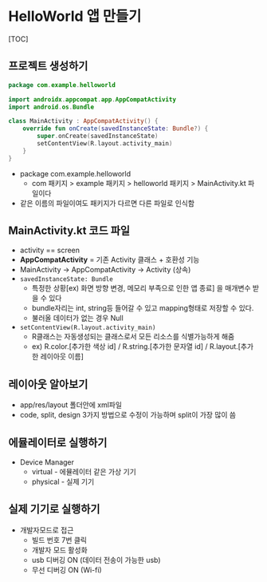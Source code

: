 # HelloWorld 앱 만들기

[TOC]



## 프로젝트 생성하기

```kotlin
package com.example.helloworld

import androidx.appcompat.app.AppCompatActivity
import android.os.Bundle

class MainActivity : AppCompatActivity() {
    override fun onCreate(savedInstanceState: Bundle?) {
        super.onCreate(savedInstanceState)
        setContentView(R.layout.activity_main)
    }
}
```

- package com.example.helloworld
  - com 패키지 > example 패키지 > helloworld 패키지 > MainActivity.kt 파일이다
- 같은 이름의 파일이여도 패키지가 다르면 다른 파일로 인식함

## MainActivity.kt 코드 파일

- activity == screen
- **AppCompatActivity** = 기존 Activity 클래스 + 호환성 기능
- MainActivity -> AppCompatActivity -> Activity (상속)
- `savedInstanceState: Bundle` 
  - 특정한 상황[ex) 화면 방향 변경, 메모리 부족으로 인한 앱 종료] 을 매개변수 받을 수 있다
  - bundle자리는 int, string등 들어갈 수 있고 mapping형태로 저장할 수 있다.
  - 불러올 데이터가 없는 경우 Null
- `setContentView(R.layout.activity_main)`
  - R클래스는 자동생성되는 클래스로서 모든 리소스를 식별가능하게 해줌
  - ex) R.color.[추가한 색상 id] / R.string.[추가한 문자열 id] / R.layout.[추가한 레이아웃 이름]



## 레이아웃 알아보기

- app/res/layout 폴더안에 xml파일
- code, split, design 3가지 방법으로 수정이 가능하며 split이 가장 많이 씀



## 에뮬레이터로 실행하기

- Device Manager
  - virtual - 에뮬레이터 같은 가상 기기
  - physical - 실제 기기



## 실제 기기로 실행하기

- 개발자모드로 접근
  - 빌드 번호 7번 클릭
  - 개발자 모드 활성화
  - usb 디버깅 ON (데이터 전송이 가능한 usb)
  - 무선 디버깅 ON (Wi-fi)

